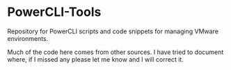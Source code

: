 PowerCLI-Tools
==============
Repository for PowerCLI scripts and code snippets for managing VMware environments.  

Much of the code here comes from other sources.  I have tried to document where, if I missed any please let me know and I will correct it.


